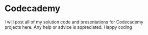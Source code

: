 # Codecademy

I will post all of my solution code and presentations for Codecademy projects here. Any help or advice is appreciated. Happy coding
